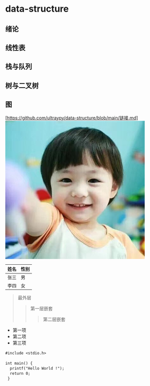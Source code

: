 data-structure
=================
## 绪论
## 线性表
## 栈与队列
## 树与二叉树
## 图
[https://github.com/ultraypy/data-structure/blob/main/链接.md]
![alt  哈哈哈](QQ%E5%9B%BE%E7%89%8720201012203225.jpg)

|  姓名   | 性别  |
|  ----  | ----  |
| 张三  | 男 |
| 李四  | 女 |

> 最外层
> > 第一层嵌套
> > > 第二层嵌套
- 第一项
- 第二项
- 第三项
 
```
#include <stdio.h>

int main() {
  printf("Hello World !");
  return 0;
 }
 ```

